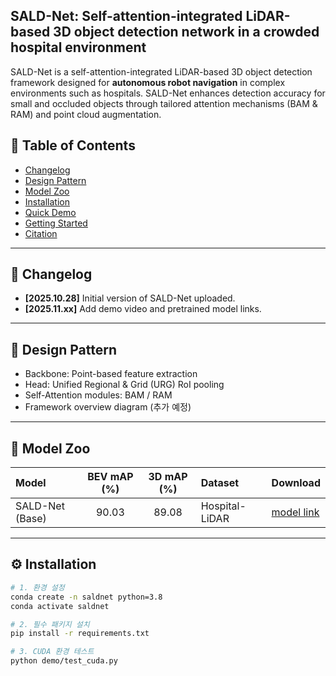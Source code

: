 ## SALD-Net: Self-attention-integrated LiDAR-based 3D object detection network in a crowded hospital environment

SALD-Net is a self-attention-integrated LiDAR-based 3D object detection framework designed for **autonomous robot navigation** in complex environments such as hospitals. SALD-Net enhances detection accuracy for small and occluded objects through tailored attention mechanisms (BAM & RAM) and point cloud augmentation.

## 📑 Table of Contents
- [Changelog](#changelog)
- [Design Pattern](#design-pattern)
- [Model Zoo](#model-zoo)
- [Installation](#installation)
- [Quick Demo](#quick-demo)
- [Getting Started](#getting-started)
- [Citation](#citation)

---

## 🧩 Changelog

- **[2025.10.28]** Initial version of SALD-Net uploaded.
- **[2025.11.xx]** Add demo video and pretrained model links.

---

## 🧠 Design Pattern

- Backbone: Point-based feature extraction  
- Head: Unified Regional & Grid (URG) RoI pooling  
- Self-Attention modules: BAM / RAM  
- Framework overview diagram (추가 예정)

---

## 🧰 Model Zoo

| Model | BEV mAP (%) | 3D mAP (%) | Dataset | Download |
|:------|:-------------:|:-------------:|:----------|:----------|
| SALD-Net (Base) | 90.03 | 89.08 | Hospital-LiDAR | [model link](#) |

---

## ⚙️ Installation

```bash
# 1. 환경 설정
conda create -n saldnet python=3.8
conda activate saldnet

# 2. 필수 패키지 설치
pip install -r requirements.txt

# 3. CUDA 환경 테스트
python demo/test_cuda.py
